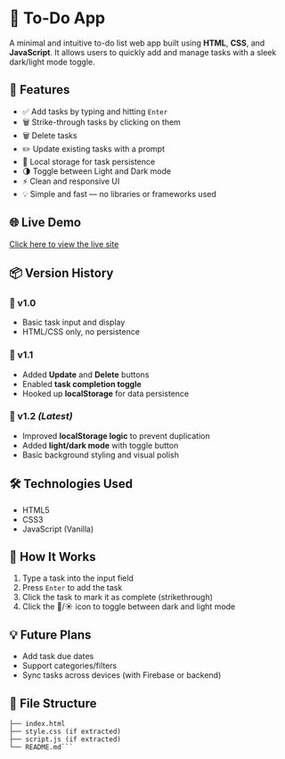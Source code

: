 # 📝 To-Do App

A minimal and intuitive to-do list web app built using **HTML**, **CSS**, and **JavaScript**. It allows users to quickly add and manage tasks with a sleek dark/light mode toggle.

## 🚀 Features

- ✅ Add tasks by typing and hitting `Enter`
- 🗑️ Strike-through tasks by clicking on them
- 🗑️ Delete tasks
- ✏️ Update existing tasks with a prompt
- 💾 Local storage for task persistence
- 🌗 Toggle between Light and Dark mode
- ⚡ Clean and responsive UI
- 💡 Simple and fast — no libraries or frameworks used

## 🌐 Live Demo

[Click here to view the live site](https://ananya-03.github.io/To-Do-App/)

## 📦 Version History

### 📌 v1.0
- Basic task input and display
- HTML/CSS only, no persistence

### 📌 v1.1
- Added **Update** and **Delete** buttons
- Enabled **task completion toggle**
- Hooked up **localStorage** for data persistence

### 📌 v1.2 *(Latest)*
- Improved **localStorage logic** to prevent duplication
- Added **light/dark mode** with toggle button
- Basic background styling and visual polish


## 🛠️ Technologies Used

- HTML5
- CSS3
- JavaScript (Vanilla)

## 🧠 How It Works

1. Type a task into the input field
2. Press `Enter` to add the task
3. Click the task to mark it as complete (strikethrough)
4. Click the 🌙/☀️ icon to toggle between dark and light mode

## 💡 Future Plans

- Add task due dates
- Support categories/filters
- Sync tasks across devices (with Firebase or backend)

## 📂 File Structure
```📁 To-Do-App/
├── index.html
├── style.css (if extracted)
├── script.js (if extracted)
└── README.md```



